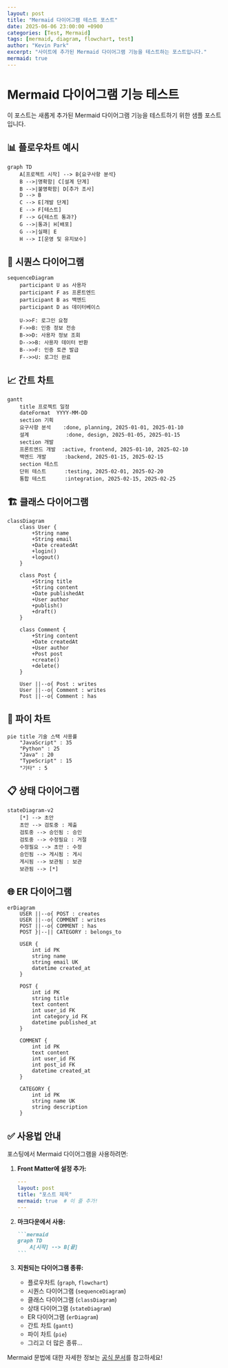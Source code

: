 ```yaml
---
layout: post
title: "Mermaid 다이어그램 테스트 포스트"
date: 2025-06-06 23:00:00 +0900
categories: [Test, Mermaid]
tags: [mermaid, diagram, flowchart, test]
author: "Kevin Park"
excerpt: "사이트에 추가된 Mermaid 다이어그램 기능을 테스트하는 포스트입니다."
mermaid: true
---
```


# Mermaid 다이어그램 기능 테스트

이 포스트는 새롭게 추가된 Mermaid 다이어그램 기능을 테스트하기 위한 샘플 포스트입니다.

## 📊 플로우차트 예시

```mermaid
graph TD
    A[프로젝트 시작] --> B{요구사항 분석}
    B -->|명확함| C[설계 단계]
    B -->|불명확함| D[추가 조사]
    D --> B
    C --> E[개발 단계]
    E --> F[테스트]
    F --> G{테스트 통과?}
    G -->|통과| H[배포]
    G -->|실패| E
    H --> I[운영 및 유지보수]
```

## 🔄 시퀀스 다이어그램

```mermaid
sequenceDiagram
    participant U as 사용자
    participant F as 프론트엔드
    participant B as 백엔드
    participant D as 데이터베이스

    U->>F: 로그인 요청
    F->>B: 인증 정보 전송
    B->>D: 사용자 정보 조회
    D-->>B: 사용자 데이터 반환
    B-->>F: 인증 토큰 발급
    F-->>U: 로그인 완료
```

## 📈 간트 차트

```mermaid
gantt
    title 프로젝트 일정
    dateFormat  YYYY-MM-DD
    section 기획
    요구사항 분석    :done, planning, 2025-01-01, 2025-01-10
    설계            :done, design, 2025-01-05, 2025-01-15
    section 개발
    프론트엔드 개발  :active, frontend, 2025-01-10, 2025-02-10
    백엔드 개발      :backend, 2025-01-15, 2025-02-15
    section 테스트
    단위 테스트      :testing, 2025-02-01, 2025-02-20
    통합 테스트      :integration, 2025-02-15, 2025-02-25
```

## 🏗️ 클래스 다이어그램

```mermaid
classDiagram
    class User {
        +String name
        +String email
        +Date createdAt
        +login()
        +logout()
    }
    
    class Post {
        +String title
        +String content
        +Date publishedAt
        +User author
        +publish()
        +draft()
    }
    
    class Comment {
        +String content
        +Date createdAt
        +User author
        +Post post
        +create()
        +delete()
    }
    
    User ||--o{ Post : writes
    User ||--o{ Comment : writes
    Post ||--o{ Comment : has
```

## 🔢 파이 차트

```mermaid
pie title 기술 스택 사용률
    "JavaScript" : 35
    "Python" : 25
    "Java" : 20
    "TypeScript" : 15
    "기타" : 5
```

## 📋 상태 다이어그램

```mermaid
stateDiagram-v2
    [*] --> 초안
    초안 --> 검토중 : 제출
    검토중 --> 승인됨 : 승인
    검토중 --> 수정필요 : 거절
    수정필요 --> 초안 : 수정
    승인됨 --> 게시됨 : 게시
    게시됨 --> 보관됨 : 보관
    보관됨 --> [*]
```

## 🌐 ER 다이어그램

```mermaid
erDiagram
    USER ||--o{ POST : creates
    USER ||--o{ COMMENT : writes
    POST ||--o{ COMMENT : has
    POST }|--|| CATEGORY : belongs_to
    
    USER {
        int id PK
        string name
        string email UK
        datetime created_at
    }
    
    POST {
        int id PK
        string title
        text content
        int user_id FK
        int category_id FK
        datetime published_at
    }
    
    COMMENT {
        int id PK
        text content
        int user_id FK
        int post_id FK
        datetime created_at
    }
    
    CATEGORY {
        int id PK
        string name UK
        string description
    }
```

## ✅ 사용법 안내

포스팅에서 Mermaid 다이어그램을 사용하려면:

1. **Front Matter에 설정 추가:**
   ```yaml
   ---
   layout: post
   title: "포스트 제목"
   mermaid: true  # 이 줄 추가!
   ---
   ```

2. **마크다운에서 사용:**
   ````markdown
   ```mermaid
   graph TD
       A[시작] --> B[끝]
   ```
   ````

3. **지원되는 다이어그램 종류:**
   - 플로우차트 (`graph`, `flowchart`)
   - 시퀀스 다이어그램 (`sequenceDiagram`)
   - 클래스 다이어그램 (`classDiagram`)
   - 상태 다이어그램 (`stateDiagram`)
   - ER 다이어그램 (`erDiagram`)
   - 간트 차트 (`gantt`)
   - 파이 차트 (`pie`)
   - 그리고 더 많은 종류...

Mermaid 문법에 대한 자세한 정보는 [공식 문서](https://mermaid.js.org/)를 참고하세요! 
